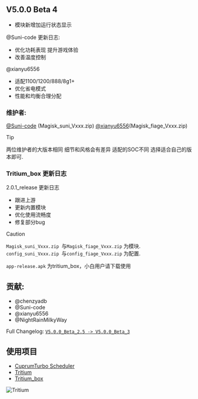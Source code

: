 ## V5.0.0 Beta 4

- 模块新增加运行状态显示

@Suni-code
更新日志:
- 优化功耗表现 提升游戏体验
- 改善温度控制

@xianyu6556
- 适配1100/1200/888/8g1+
- 优化省电模式
- 性能和均衡合理分配

### 维护者:
[@Suni-code](https://github.com/Suni-code) (Magisk_suni_Vxxx.zip)
[@xianyu6556](https://github.com/xianyu6556)(Magisk_fiage_Vxxx.zip)

> [!TIP]
> 两位维护者的大版本相同 细节和风格会有差异 适配的SOC不同 选择适合自己的版本即可.



### Tritium_box 更新日志
 2.0.1_release 更新日志


- 跟进上游
- 更新内置模块
- 优化使用流畅度
- 修复部分bug

> [!CAUTION]  
> `Magisk_suni_Vxxx.zip `与`Magisk_fiage_Vxxx.zip` 为模块.
> `config_suni_Vxxx.zip `与`config_fiage_Vxxx.zip` 为配置.
> 
> `app-release.apk` 为tritium_box，小白用户请下载使用



## 贡献:
- @chenzyadb 
- @Suni-code
- @xianyu6556
- @NightRainMilkyWay

Full Changelog: [`V5.0.0_Beta_2.5 -> V5.0.0_Beta_3`](https://github.com/TimeBreeze/Tritium/commits/main/)

## 使用项目
- [CuprumTurbo Scheduler](https://github.com/chenzyadb/CuprumTurbo-Scheduler)
- [Tritium](https://github.com/TimeBreeze/Tritium)
- [Tritium_box](https://github.com/TimeBreeze/Tritium_box)

![Tritium](https://raw.gitcode.com/NightRainMilkyWay/PicPlus/files/main/img/122297646_p0.jpg)


